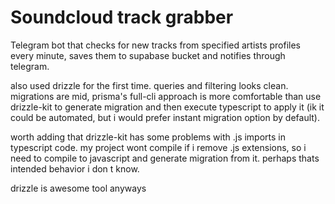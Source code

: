 # Soundcloud track grabber

Telegram bot that checks for new tracks from specified artists profiles every minute, saves 
them to supabase bucket and notifies through telegram.

also used drizzle for the first time. queries and filtering looks clean. migrations
are mid, prisma's full-cli approach is more comfortable than use drizzle-kit to generate migration 
and then execute typescript to apply it (ik it could be automated, but i would prefer instant migration 
option by default). 

worth adding that drizzle-kit has some problems with .js imports in typescript code. my project wont
compile if i remove .js extensions, so i need to compile to javascript and generate migration 
from it. perhaps thats intended behavior i don t know. 

drizzle is awesome tool anyways